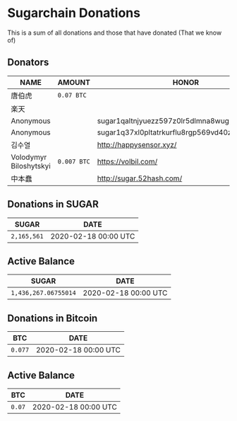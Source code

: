 # Sugarchain Donations
This is a sum of all donations and those that have donated (That we know of)

## Donators
NAME | AMOUNT | HONOR | 
--|--|--| 
唐伯虎 | `0.07 BTC` | 
楽天 | | 
Anonymous | | sugar1qaltnjyuezz597z0lr5dlmna8wug9vv04q95zta | 
Anonymous | | sugar1q37xl0pltatrkurflu8rgp569vd40znnlsaphas | 
김수열 | | http://happysensor.xyz/ | 
Volodymyr Biloshytskyi | `0.007 BTC` | https://volbil.com/ | 
中本蠢 | | http://sugar.52hash.com/ | 

## Donations in SUGAR
SUGAR | DATE |
--|--|
`2,165,561` | 2020-02-18 00:00 UTC | 

## Active Balance
SUGAR | DATE |
--|--|
`1,436,267.06755014` | 2020-02-18 00:00 UTC |

## Donations in Bitcoin
BTC | DATE |
--|--|
`0.077` | 2020-02-18 00:00 UTC |

## Active Balance
BTC | DATE |
--|--|
`0.07` | 2020-02-18 00:00 UTC | 
